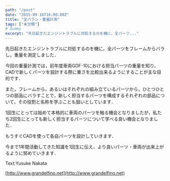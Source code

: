 ```yaml
---
path: "/post"
date: "2015-09-16T16:00:00Z"
title: "全バラシ・重量計測"
tags: ["未分類"]
# dummy
excerpt: "先日起きたエンジントラブルに対処するのを機に，全パーツ..."
---
```




[](16-1.jpg)

先日起きたエンジントラブルに対処するのを機に，全パーツをフレームからバラし，重量を測定しました．

今回の重量計測では，前年度車両GDF-10における担当パーツの重量を知り，CADで新しくパーツを設計する際に重さを比較出来るようにすることが主な目的です．

また，フレームから，あるいはそれぞれの組み立ているパーツから，ひとつひとつの部品にバラすことで，新しく担当するパーツを構成するそれぞれの部品について，その役割と名称を学ぶことも狙いとしています．

1回生にとっては始めて本格的に車両のパーツを触る機会となりましたが，私たち2回生にとっても新しく担当するパーツについて学べる良い機会となりました．

もうすぐCADを使って各自パーツを設計していきます．

今まで1年間活動してきた知識を1回生に伝え，より良いパーツ・車両が出来上がるように努めていきます．

Text:Yusuke Nakata

[http://www.grandelfino.net](http://www.grandelfino.net)

